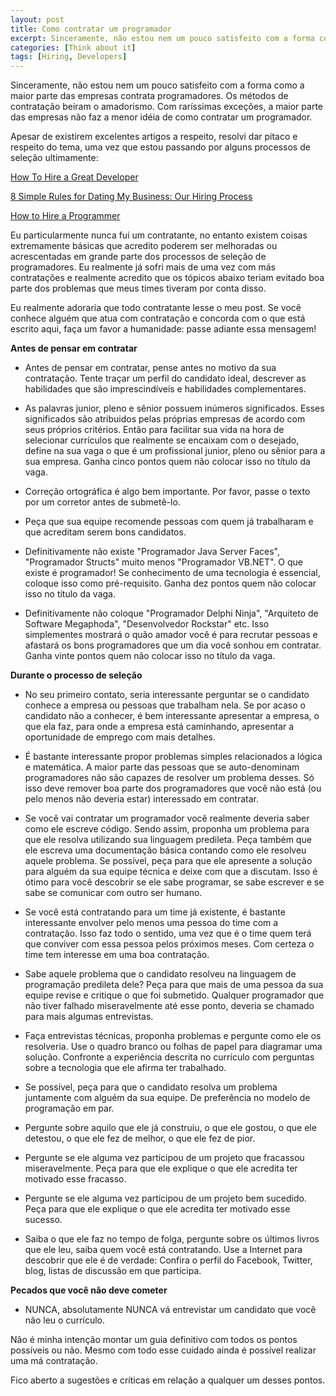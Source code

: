 ```yaml
---
layout: post
title: Como contratar um programador
excerpt: Sinceramente, não estou nem um pouco satisfeito com a forma como a maior parte das empresas contrata programadores. Os métodos de contratação beiram o amadorismo. Com raríssimas exceções, a maior parte das empresas não faz a menor idéia de como contratar um programador.
categories: [Think about it]
tags: [Hiring, Developers]
---
```


Sinceramente, não estou nem um pouco satisfeito com a forma como a maior parte das empresas contrata programadores. Os métodos de contratação beiram o amadorismo. Com raríssimas exceções, a maior parte das empresas não faz a menor idéia de como contratar um programador.

Apesar de existirem excelentes artigos a respeito, resolvi dar pitaco e respeito do tema, uma vez que estou passando por alguns processos de seleção ultimamente:

[How To Hire a Great Developer](http://mashable.com/2012/03/02/how-to-hire-a-developer/)

[8 Simple Rules for Dating My Business: Our Hiring Process](http://robots.thoughtbot.com/post/341224844/8-simple-rules-for-dating-my-business-our-hiring)

[How to Hire a Programmer](http://www.codinghorror.com/blog/2012/03/how-to-hire-a-programmer.html)

Eu particularmente nunca fui um contratante, no entanto existem coisas extremamente básicas que acredito poderem ser melhoradas ou acrescentadas em grande parte dos processos de seleção de programadores. Eu realmente já sofri mais de uma vez com más contratações e realmente acredito que os tópicos abaixo teriam evitado boa parte dos problemas que meus times tiveram por conta disso.

Eu realmente adoraria que todo contratante lesse o meu post. Se você conhece alguém que atua com contratação e concorda com o que está escrito aqui, faça um favor a humanidade: passe adiante essa mensagem!

**Antes de pensar em contratar**

- Antes de pensar em contratar, pense antes no motivo da sua contratação. Tente traçar um perfil do candidato ideal, descrever as habilidades que são imprescindíveis e habilidades complementares.

- As palavras junior, pleno e sênior possuem inúmeros significados. Esses significados são atribuidos pelas próprias empresas de acordo com seus próprios critérios. Então para facilitar sua vida na hora de selecionar currículos que realmente se encaixam com o desejado, define na sua vaga o que é um profissional junior, pleno ou sênior para a sua empresa. Ganha cinco pontos quem não colocar isso no título da vaga.

- Correção ortográfica é algo bem importante. Por favor, passe o texto por um corretor antes de submetê-lo.

- Peça que sua equipe recomende pessoas com quem já trabalharam e que acreditam serem bons candidatos.

- Definitivamente não existe "Programador Java Server Faces", "Programador Structs" muito menos "Programador VB.NET". O que existe é programador! Se conhecimento de uma tecnologia é essencial, coloque isso como pré-requisito. Ganha dez pontos quem não colocar isso no título da vaga.

- Definitivamente não coloque "Programador Delphi Ninja", "Arquiteto de Software Megaphoda", "Desenvolvedor Rockstar" etc. Isso simplementes mostrará o quão amador você é para recrutar pessoas e afastará os bons programadores que um dia você sonhou em contratar. Ganha vinte pontos quem não colocar isso no título da vaga.

**Durante o processo de seleção**

- No seu primeiro contato, seria interessante perguntar se o candidato conhece a empresa ou pessoas que trabalham nela. Se por acaso o candidato não a conhecer, é bem interessante apresentar a empresa, o que ela faz, para onde a empresa está caminhando, apresentar a oportunidade de emprego com mais detalhes.

- É bastante interessante propor problemas simples relacionados a lógica e matemática. A maior parte das pessoas que se auto-denominam programadores não são capazes de resolver um problema desses. Só isso deve remover boa parte dos programadores que você não está (ou pelo menos não deveria estar) interessado em contratar.

- Se você vai contratar um programador você realmente deveria saber como ele escreve código. Sendo assim, proponha um problema para que ele resolva utilizando sua linguagem predileta. Peça também que ele escreva uma documentação básica contando como ele resolveu aquele problema. Se possível, peça para que ele apresente a solução para alguém da sua equipe técnica e deixe com que a discutam. Isso é ótimo para você descobrir se ele sabe programar, se sabe escrever e se sabe se comunicar com outro ser humano.

- Se você está contratando para um time já existente, é bastante interessante envolver pelo menos uma pessoa do time com a contratação. Isso faz todo o sentido, uma vez que é o time quem terá que conviver com essa pessoa pelos próximos meses. Com certeza o time tem interesse em uma boa contratação.

- Sabe aquele problema que o candidato resolveu na linguagem de programação predileta dele? Peça para que mais de uma pessoa da sua equipe revise e critique o que foi submetido. Qualquer programador que não tiver falhado miseravelmente até esse ponto, deveria se chamado para mais algumas entrevistas.

- Faça entrevistas técnicas, proponha problemas e pergunte como ele os resolveria. Use o quadro branco ou folhas de papel para diagramar uma solução. Confronte a experiência descrita no currículo com perguntas sobre a tecnologia que ele afirma ter trabalhado.

- Se possível, peça para que o candidato resolva um problema juntamente com alguém da sua equipe. De preferência no modelo de programação em par.

- Pergunte sobre aquilo que ele já construiu, o que ele gostou, o que ele detestou, o que ele fez de melhor, o que ele fez de pior.

- Pergunte se ele alguma vez participou de um projeto que fracassou miseravelmente. Peça para que ele explique o que ele acredita ter motivado esse fracasso.

- Pergunte se ele alguma vez participou de um projeto bem sucedido. Peça para que ele explique o que ele acredita ter motivado esse sucesso.

- Saiba o que ele faz no tempo de folga, pergunte sobre os últimos livros que ele leu, saiba quem você está contratando. Use a Internet para descobrir que ele é de verdade: Confira o perfil do Facebook, Twitter, blog, listas de discussão em que participa.

**Pecados que você não deve cometer**

- NUNCA, absolutamente NUNCA vá entrevistar um candidato que você não leu o currículo.

Não é minha intenção montar um guia definitivo com todos os pontos possíveis ou não. Mesmo com todo esse cuidado ainda é possível realizar uma má contratação.

Fico aberto a sugestões e críticas em relação a qualquer um desses pontos.

